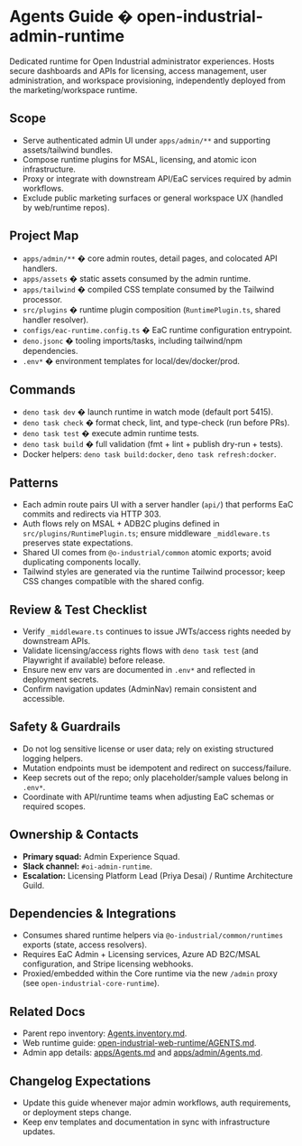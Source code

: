 # Agents Guide � open-industrial-admin-runtime

Dedicated runtime for Open Industrial administrator experiences. Hosts secure dashboards and APIs for licensing, access management, user administration, and workspace provisioning, independently deployed from the marketing/workspace runtime.

## Scope
- Serve authenticated admin UI under `apps/admin/**` and supporting assets/tailwind bundles.
- Compose runtime plugins for MSAL, licensing, and atomic icon infrastructure.
- Proxy or integrate with downstream API/EaC services required by admin workflows.
- Exclude public marketing surfaces or general workspace UX (handled by web/runtime repos).

## Project Map
- `apps/admin/**` � core admin routes, detail pages, and colocated API handlers.
- `apps/assets` � static assets consumed by the admin runtime.
- `apps/tailwind` � compiled CSS template consumed by the Tailwind processor.
- `src/plugins` � runtime plugin composition (`RuntimePlugin.ts`, shared handler resolver).
- `configs/eac-runtime.config.ts` � EaC runtime configuration entrypoint.
- `deno.jsonc` � tooling imports/tasks, including tailwind/npm dependencies.
- `.env*` � environment templates for local/dev/docker/prod.

## Commands
- `deno task dev` � launch runtime in watch mode (default port 5415).
- `deno task check` � format check, lint, and type-check (run before PRs).
- `deno task test` � execute admin runtime tests.
- `deno task build` � full validation (fmt + lint + publish dry-run + tests).
- Docker helpers: `deno task build:docker`, `deno task refresh:docker`.

## Patterns
- Each admin route pairs UI with a server handler (`api/`) that performs EaC commits and redirects via HTTP 303.
- Auth flows rely on MSAL + ADB2C plugins defined in `src/plugins/RuntimePlugin.ts`; ensure middleware `_middleware.ts` preserves state expectations.
- Shared UI comes from `@o-industrial/common` atomic exports; avoid duplicating components locally.
- Tailwind styles are generated via the runtime Tailwind processor; keep CSS changes compatible with the shared config.

## Review & Test Checklist
- Verify `_middleware.ts` continues to issue JWTs/access rights needed by downstream APIs.
- Validate licensing/access rights flows with `deno task test` (and Playwright if available) before release.
- Ensure new env vars are documented in `.env*` and reflected in deployment secrets.
- Confirm navigation updates (AdminNav) remain consistent and accessible.

## Safety & Guardrails
- Do not log sensitive license or user data; rely on existing structured logging helpers.
- Mutation endpoints must be idempotent and redirect on success/failure.
- Keep secrets out of the repo; only placeholder/sample values belong in `.env*`.
- Coordinate with API/runtime teams when adjusting EaC schemas or required scopes.

## Ownership & Contacts
- **Primary squad:** Admin Experience Squad.
- **Slack channel:** `#oi-admin-runtime`.
- **Escalation:** Licensing Platform Lead (Priya Desai) / Runtime Architecture Guild.

## Dependencies & Integrations
- Consumes shared runtime helpers via `@o-industrial/common/runtimes` exports (state, access resolvers).
- Requires EaC Admin + Licensing services, Azure AD B2C/MSAL configuration, and Stripe licensing webhooks.
- Proxied/embedded within the Core runtime via the new `/admin` proxy (see `open-industrial-core-runtime`).

## Related Docs
- Parent repo inventory: [Agents.inventory.md](../Agents.inventory.md).
- Web runtime guide: [open-industrial-web-runtime/AGENTS.md](../open-industrial-web-runtime/AGENTS.md).
- Admin app details: [apps/Agents.md](apps/Agents.md) and [apps/admin/Agents.md](apps/admin/Agents.md).

## Changelog Expectations
- Update this guide whenever major admin workflows, auth requirements, or deployment steps change.
- Keep env templates and documentation in sync with infrastructure updates.
